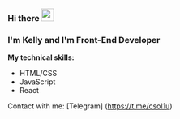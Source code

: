 ### Hi there <img src="https://tenor.com/view/shy-blushing-wave-hi-hello-gif-16971861" width=25px/>

### I'm Kelly and I'm Front-End Developer

**My technical skills:**
* HTML/CSS
* JavaScript
* React

Contact with me: [Telegram] (https://t.me/csol1u)

<!--
**telkelly/telkelly** is a ✨ _special_ ✨ repository because its `README.md` (this file) appears on your GitHub profile.

Here are some ideas to get you started:

- 🔭 I’m currently working on ...
- 🌱 I’m currently learning ...
- 👯 I’m looking to collaborate on ...
- 🤔 I’m looking for help with ...
- 💬 Ask me about ...
- 📫 How to reach me: ...
- 😄 Pronouns: ...
- ⚡ Fun fact: ...
-->
